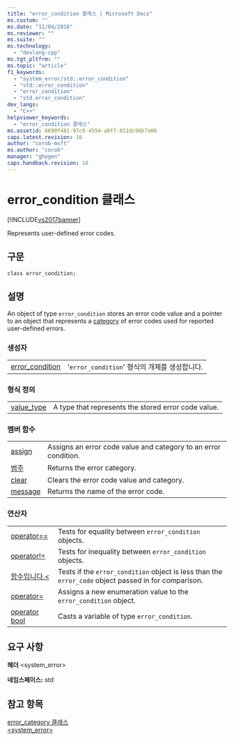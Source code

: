 ```yaml
---
title: "error_condition 클래스 | Microsoft Docs"
ms.custom: ""
ms.date: "11/04/2016"
ms.reviewer: ""
ms.suite: ""
ms.technology: 
  - "devlang-cpp"
ms.tgt_pltfrm: ""
ms.topic: "article"
f1_keywords: 
  - "system_error/std::error_condition"
  - "std::error_condition"
  - "error_condition"
  - "std.error_condition"
dev_langs: 
  - "C++"
helpviewer_keywords: 
  - "error_condition 클래스"
ms.assetid: 6690f481-97c9-4554-a0ff-851dc96b7a06
caps.latest.revision: 16
author: "corob-msft"
ms.author: "corob"
manager: "ghogen"
caps.handback.revision: 16
---
```

# error_condition 클래스
[!INCLUDE[vs2017banner](../assembler/inline/includes/vs2017banner.md)]

Represents user\-defined error codes.  
  
## 구문  
  
```  
class error_condition;  
```  
  
## 설명  
 An object of type `error_condition` stores an error code value and a pointer to an object that represents a [category](../standard-library/error-category-class.md) of error codes used for reported user\-defined errors.  
  
### 생성자  
  
|||  
|-|-|  
|[error\_condition](../Topic/error_condition::error_condition.md)|'`error_condition`' 형식의 개체를 생성합니다.|  
  
### 형식 정의  
  
|||  
|-|-|  
|[value\_type](../Topic/error_condition::value_type.md)|A type that represents the stored error code value.|  
  
### 멤버 함수  
  
|||  
|-|-|  
|[assign](../Topic/error_condition::assign.md)|Assigns an error code value and category to an error condition.|  
|[범주](../Topic/error_condition::category.md)|Returns the error category.|  
|[clear](../Topic/error_condition::clear.md)|Clears the error code value and category.|  
|[message](../Topic/error_condition::message.md)|Returns the name of the error code.|  
  
### 연산자  
  
|||  
|-|-|  
|[operator\=\=](../Topic/error_condition::operator==.md)|Tests for equality between `error_condition` objects.|  
|[operator\!\=](../Topic/error_condition::operator!=.md)|Tests for inequality between `error_condition` objects.|  
|[함수입니다.\<](../Topic/error_condition::operator%3C.md)|Tests if the `error_condition` object is less than the `error_code` object passed in for comparison.|  
|[operator\=](../Topic/error_condition::operator=.md)|Assigns a new enumeration value to the `error_condition` object.|  
|[operator bool](../Topic/error_condition::operator%20bool.md)|Casts a variable of type `error_condition`.|  
  
## 요구 사항  
 **헤더** \<system\_error\>  
  
 **네임스페이스:** std  
  
## 참고 항목  
 [error\_category 클래스](../standard-library/error-category-class.md)   
 [\<system\_error\>](../standard-library/system-error.md)